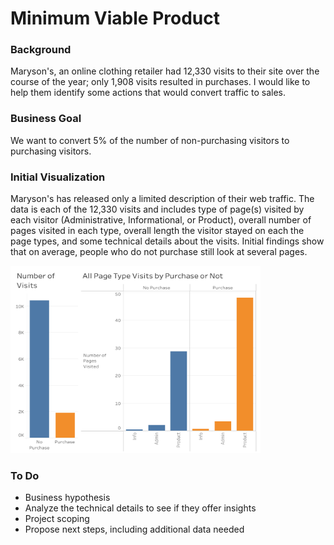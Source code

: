 # Minimum Viable Product 

### Background

Maryson's, an online clothing retailer had 12,330 visits to their site over the course of the year; only 1,908 visits resulted in purchases. I would like to help them identify some actions that would convert traffic to sales. 

### Business Goal

We want to convert 5% of the number of non-purchasing visitors to purchasing visitors.

### Initial Visualization

Maryson's has released only a limited description of their web traffic. The data is each of the 12,330 visits and includes type of page(s) visited by each visitor (Administrative, Informational, or Product), overall number of pages visited in each type, overall length the visitor stayed on each the page types, and some technical details about the visits. Initial findings show that on average, people who do not purchase still look at several pages.

<img src="https://raw.githubusercontent.com/cda913/BFDP_Metis/main/MVP_graph.png" width="400" height="300" />

### To Do

- Business hypothesis
- Analyze the technical details to see if they offer insights
- Project scoping
- Propose next steps, including additional data needed
